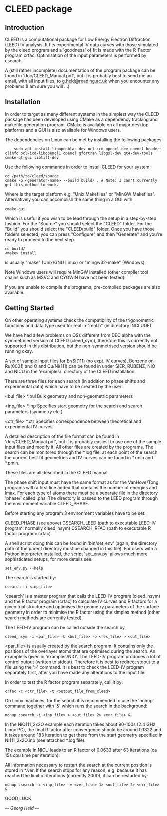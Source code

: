 CLEED package
=============

Introduction
------------

CLEED is a computational package for Low Energy Electron Diffraction (LEED) IV analysis. It fits 
experimental IV data curves with those simulated by the cleed program and a 'goodness' of fit is made
with the R-Factor program crfac. Optimisation of the input parameters is performed by csearch.

A (still rather incomplete) documentation of the program package can be found 
in 'doc/CLEED_Manual.pdf', but it is probably best to send me an email, with all 
input files, to <g.held@reading.ac.uk> when you encounter any problems (I am sure you will ...)

Installation
------------

In order to target as many different systems in the simplest way the CLEED package has been 
developed using CMake as a dependency tracking and makefile generation program. CMake is 
available on all major desktop platforms and a GUI is also available for Windows users.

The dependencies on Linux can be met by installing the following packages
		
		sudo apt install libopenblas-dev ocl-icd-opencl-dev opencl-headers clinfo ocl-icd-libopencl1 opencl gfortran libgsl-dev qt4-dev-tools cmake-qt-gui libtiff-dev

Use the following commands in order to install CLEED for your system:

    cd /path/to/cleed/source
    cmake -G <generator-name> --build build/ . # Note: I can't currently get this method to work.

Where <generator-name> is the target platform e.g. "Unix Makefiles" or "MinGW Makefiles".
Alternatively you can accomplish the same thing in a GUI with 

    cmake-gui

Which is useful if you wish to be lead through the setup in a step-by-step fashion.
For the "Source" you should select the "CLEED" folder. 
For the "Build" you should select the "CLEED/build" folder. 
Once you have those folders selected, you can press "Configure" 
and then "Generate" and you're ready to proceed to the next step.

    cd build/
    <make> install

<make> is usually "make" (Unix/GNU Linux) or "mingw32-make" (Windows). 

Note Windows users will require MinGW installed (other compiler tool chains such as MSVC 
and CYGWIN have not been tested). 

If you are unable to compile the programs, pre-compiled packages are also available.


Getting Started
---------------

On other operating systems check the compatibility of the trigonometric functions
and data type used for real in "real.h" (in directory INCLUDE)

We have had a few problems on OSs different from DEC alpha with the
symmetrised version of CLEED (cleed_sym), therefore this is currently not supported
in this distribution, but the non-symmetrised version should be running okay.

A set of sample input files for Er/Si(111) (no expt. IV curves), Benzene on Ru(0001) 
and O and Cu/Ni(111) can be found in under SIER, RUBENZ, NIO and NICU in the 'examples/'
directory of the CLEED installation.
 
There are three files for each search (in addition to phase shifts and experimental data)
which have to be created by the user:

<bul_file> *.bul
Bulk geometry and non-geometric parameters

<inp_file> *.inp
Specifies start geometry for the search and search parameters (symmetry etc.)

<ctr_file> *.ctr
Specifies correspondence between theoretical and experimental IV curves.

A detailed description of the file format can be found in 'doc/CLEED_Manual.pdf', but it is 
probably easiest to use one of the sample input files and modify it. 
All other files are created by the programs.
The search can be monitored through the *.log file; at each point of the search the 
current best fit geometries and IV curves can be found in *.rmin and *.pmin.

These files are all described in the CLEED manual.

The phase shift input must have the same format as for the VanHove/Tong programs with a 
first line added that contains the number of energies and lmax.  For each type of atoms 
there must be a separate file in the directory 'phase/' called <atom>.phs. The directory 
is passed to the LEED program through the environment variable CLEED_PHASE.

Before starting any program 3 environment variables have to be set:

CLEED_PHASE (see above)
CSEARCH_LEED (path to executable LEED-IV program: normally cleed_nsym)
CSEARCH_RFAC (path to executable R factor program: crfac)

A shell script doing this can be found in 'bin/set_env' (again, the directory path
of the parent directory must be changed in this file). For users with a Python 
interpreter installed, the script 'set_env.py' allows much more sophisticated setups,
for more details see:
    
    set_env.py --help

The search is started by:

    csearch -i <inp_file>

'csearch' is a master program that calls the LEED-IV program (cleed_nsym) and the 
R factor program (crfac) to calculate IV curves and R factors for a given trial 
structure and optimises the geometry parameters of the surface geometry in order to 
minimise the R factor using the simplex method (other search methods are currently tested).

The LEED-IV program can be called outside the search by

    cleed_nsym -i <par_file> -b <bul_file> -o <res_file> > <out_file>

<par_file> is usually created by the search program. It contains only the
positions of the overlayer atoms that are optimised during the search. An example is 
given in 'examples/NIO'. The LEED-IV program produces a lot of control output (written 
to stdout). Therefore it is best to redirect stdout to a file using the '>' command. 
It is best to check the LEED-IV program separately first, after you have made any 
alterations to the input file.

In order to test the R factor program separately, call it by:

    crfac -c <ctr_file> -t <output_file_from_cleed>

On Linux machines, for the search it is recommended to use the 'nohup' command together 
with '&' which runs the search in the background:

    nohup csearch -i <inp_file> > <out_file> 2> <err_file> &

In the NiO111_2x2O example each iteration takes about 90-100s (2.4 GHz Linux PC), the 
final R factor after convergence should be around 0.1322 and it takes around 183
iteration to get there from the start geometry specified in Ni111_2x2O.inp 
(see attached *.log file).

The example in NICU leads to an R factor of 0.0633 after 63 iterations (ca 15s cpu 
time per iteration).

All information necessary to restart the search at the current position is stored in
*.ver. If the search stops for any reason, e.g. because it has reached the limit
of iterations (currently 2000), it can be restarted by:

    nohup csearch -i <inp_file> -v <ver_file> 1> <out_file> 2> <err_file> &

GOOD LUCK

*-- Georg Held --*


